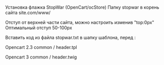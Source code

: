 Установка флажка StopWar (OpenCart/ocStore)
Папку stopwar в корень сайта site.com/www/

Отступ от верхней части сайта, можно настроить изменив "top:0px" Оптимальный отступ 50-100px

Вставить код из файла stopwar.txt в шапку шаблона, перед :

Opencart 2.3 common / header.tpl

Opencart 3 common / header.twig

